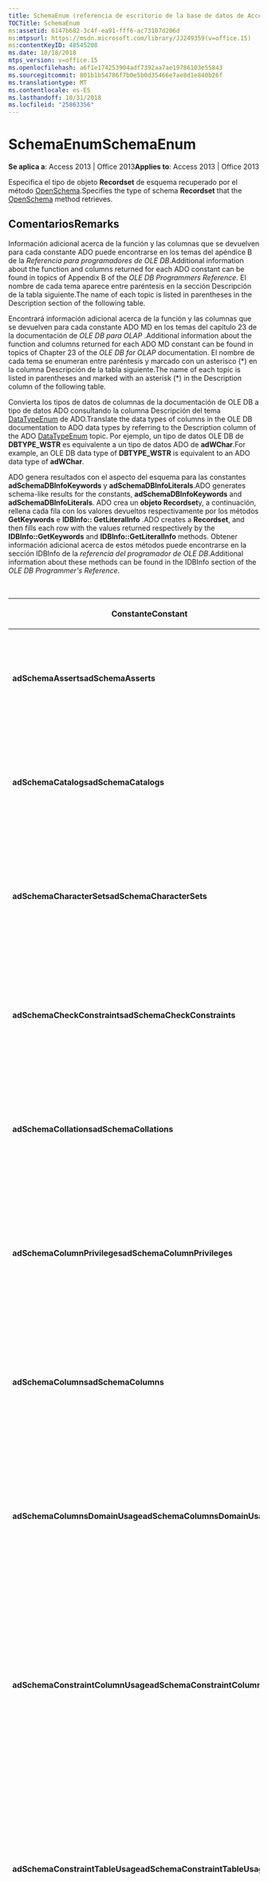 ```yaml
---
title: SchemaEnum (referencia de escritorio de la base de datos de Access)
TOCTitle: SchemaEnum
ms:assetid: 6147b682-3c4f-ea91-fff6-ac73107d206d
ms:mtpsurl: https://msdn.microsoft.com/library/JJ249359(v=office.15)
ms:contentKeyID: 48545208
ms.date: 10/18/2018
mtps_version: v=office.15
ms.openlocfilehash: a6f1e174253904adf7392aa7ae19786103e55843
ms.sourcegitcommit: 801b1b54786f7b0e5b0d35466e7ae8d1e840b26f
ms.translationtype: MT
ms.contentlocale: es-ES
ms.lasthandoff: 10/31/2018
ms.locfileid: "25863356"
---
```

# <a name="schemaenum"></a><span data-ttu-id="2574e-102">SchemaEnum</span><span class="sxs-lookup"><span data-stu-id="2574e-102">SchemaEnum</span></span>

<span data-ttu-id="2574e-103">**Se aplica a**: Access 2013 | Office 2013</span><span class="sxs-lookup"><span data-stu-id="2574e-103">**Applies to**: Access 2013 | Office 2013</span></span>

<span data-ttu-id="2574e-104">Especifica el tipo de objeto **Recordset** de esquema recuperado por el método [OpenSchema](openschema-method-ado.md).</span><span class="sxs-lookup"><span data-stu-id="2574e-104">Specifies the type of schema **Recordset** that the [OpenSchema](openschema-method-ado.md) method retrieves.</span></span>

## <a name="remarks"></a><span data-ttu-id="2574e-105">Comentarios</span><span class="sxs-lookup"><span data-stu-id="2574e-105">Remarks</span></span>

<span data-ttu-id="2574e-106">Información adicional acerca de la función y las columnas que se devuelven para cada constante ADO puede encontrarse en los temas del apéndice B de la *Referencia para programadores de OLE DB*.</span><span class="sxs-lookup"><span data-stu-id="2574e-106">Additional information about the function and columns returned for each ADO constant can be found in topics of Appendix B of the *OLE DB Programmers Reference*.</span></span> <span data-ttu-id="2574e-107">El nombre de cada tema aparece entre paréntesis en la sección Descripción de la tabla siguiente.</span><span class="sxs-lookup"><span data-stu-id="2574e-107">The name of each topic is listed in parentheses in the Description section of the following table.</span></span>

<span data-ttu-id="2574e-108">Encontrará información adicional acerca de la función y las columnas que se devuelven para cada constante ADO MD en los temas del capítulo 23 de la documentación de *OLE DB para OLAP* .</span><span class="sxs-lookup"><span data-stu-id="2574e-108">Additional information about the function and columns returned for each ADO MD constant can be found in topics of Chapter 23 of the *OLE DB for OLAP* documentation.</span></span> <span data-ttu-id="2574e-109">El nombre de cada tema se enumeran entre paréntesis y marcado con un asterisco (\*) en la columna Descripción de la tabla siguiente.</span><span class="sxs-lookup"><span data-stu-id="2574e-109">The name of each topic is listed in parentheses and marked with an asterisk (\*) in the Description column of the following table.</span></span>

<span data-ttu-id="2574e-110">Convierta los tipos de datos de columnas de la documentación de OLE DB a tipo de datos ADO consultando la columna Descripción del tema [DataTypeEnum](datatypeenum.md) de ADO.</span><span class="sxs-lookup"><span data-stu-id="2574e-110">Translate the data types of columns in the OLE DB documentation to ADO data types by referring to the Description column of the ADO [DataTypeEnum](datatypeenum.md) topic.</span></span> <span data-ttu-id="2574e-111">Por ejemplo, un tipo de datos OLE DB de **DBTYPE\_WSTR** es equivalente a un tipo de datos ADO de **adWChar**.</span><span class="sxs-lookup"><span data-stu-id="2574e-111">For example, an OLE DB data type of **DBTYPE\_WSTR** is equivalent to an ADO data type of **adWChar**.</span></span>

<span data-ttu-id="2574e-112">ADO genera resultados con el aspecto del esquema para las constantes **adSchemaDBInfoKeywords** y **adSchemaDBInfoLiterals**.</span><span class="sxs-lookup"><span data-stu-id="2574e-112">ADO generates schema-like results for the constants, **adSchemaDBInfoKeywords** and **adSchemaDBInfoLiterals**.</span></span> <span data-ttu-id="2574e-113">ADO crea un **objeto Recordset**y, a continuación, rellena cada fila con los valores devueltos respectivamente por los métodos **GetKeywords** e **IDBInfo:: GetLiteralInfo** .</span><span class="sxs-lookup"><span data-stu-id="2574e-113">ADO creates a **Recordset**, and then fills each row with the values returned respectively by the **IDBInfo::GetKeywords** and **IDBInfo::GetLiteralInfo** methods.</span></span> <span data-ttu-id="2574e-114">Obtener información adicional acerca de estos métodos puede encontrarse en la sección IDBInfo de la *referencia del programador de OLE DB*.</span><span class="sxs-lookup"><span data-stu-id="2574e-114">Additional information about these methods can be found in the IDBInfo section of the *OLE DB Programmer's Reference*.</span></span>

<br/>

<table>
<colgroup>
<col style="width: 25%" />
<col style="width: 25%" />
<col style="width: 25%" />
<col style="width: 25%" />
</colgroup>
<thead>
<tr class="header">
<th><p><span data-ttu-id="2574e-115">Constante</span><span class="sxs-lookup"><span data-stu-id="2574e-115">Constant</span></span></p></th>
<th><p><span data-ttu-id="2574e-116">Valor</span><span class="sxs-lookup"><span data-stu-id="2574e-116">Value</span></span></p></th>
<th><p><span data-ttu-id="2574e-117">Descripción</span><span class="sxs-lookup"><span data-stu-id="2574e-117">Description</span></span></p></th>
<th><p><span data-ttu-id="2574e-118">Columnas de restricción</span><span class="sxs-lookup"><span data-stu-id="2574e-118">Constraint columns</span></span></p></th>
</tr>
</thead>
<tbody>
<tr class="odd">
<td><p><span data-ttu-id="2574e-119"><strong>adSchemaAsserts</strong></span><span class="sxs-lookup"><span data-stu-id="2574e-119"><strong>adSchemaAsserts</strong></span></span></p></td>
<td><p><span data-ttu-id="2574e-120">0</span><span class="sxs-lookup"><span data-stu-id="2574e-120">0</span></span></p></td>
<td><p><span data-ttu-id="2574e-121">Devuelve las aserciones definidas en el catálogo que pertenecen a un usuario determinado.
</span><span class="sxs-lookup"><span data-stu-id="2574e-121">Returns the assertions defined in the catalog that are owned by a given user.</span></span> <span data-ttu-id="2574e-122">(Conjunto de filas ASSERTIONS)</span><span class="sxs-lookup"><span data-stu-id="2574e-122">(ASSERTIONS Rowset)</span></span></p></td>
<td><p><span data-ttu-id="2574e-123">CONSTRAINT_CATALOG</span><span class="sxs-lookup"><span data-stu-id="2574e-123">CONSTRAINT_CATALOG</span></span><br />
<span data-ttu-id="2574e-124">CONSTRAINT_SCHEMA</span><span class="sxs-lookup"><span data-stu-id="2574e-124">CONSTRAINT_SCHEMA</span></span><br />
<span data-ttu-id="2574e-125">CONSTRAINT_NAME</span><span class="sxs-lookup"><span data-stu-id="2574e-125">CONSTRAINT_NAME</span></span></p></td>
</tr>
<tr class="even">
<td><p><span data-ttu-id="2574e-126"><strong>adSchemaCatalogs</strong></span><span class="sxs-lookup"><span data-stu-id="2574e-126"><strong>adSchemaCatalogs</strong></span></span></p></td>
<td><p><span data-ttu-id="2574e-127">1</span><span class="sxs-lookup"><span data-stu-id="2574e-127">1</span></span></p></td>
<td><p><span data-ttu-id="2574e-128">Devuelve los atributos físicos asociados con catálogos accesibles del sistema de administración de bases de datos (DBMS).
</span><span class="sxs-lookup"><span data-stu-id="2574e-128">Returns the physical attributes associated with catalogs accessible from the DBMS.</span></span> <span data-ttu-id="2574e-129">(Conjunto de filas CATALOGS)</span><span class="sxs-lookup"><span data-stu-id="2574e-129">(CATALOGS Rowset)</span></span></p></td>
<td><p><span data-ttu-id="2574e-130">CATALOG_NAME</span><span class="sxs-lookup"><span data-stu-id="2574e-130">CATALOG_NAME</span></span></p></td>
</tr>
<tr class="odd">
<td><p><span data-ttu-id="2574e-131"><strong>adSchemaCharacterSets</strong></span><span class="sxs-lookup"><span data-stu-id="2574e-131"><strong>adSchemaCharacterSets</strong></span></span></p></td>
<td><p><span data-ttu-id="2574e-132">2</span><span class="sxs-lookup"><span data-stu-id="2574e-132">2</span></span></p></td>
<td><p><span data-ttu-id="2574e-133">Devuelve los conjuntos de caracteres definidos en el catálogo a los que puede tener acceso un usuario determinado.
</span><span class="sxs-lookup"><span data-stu-id="2574e-133">Returns the character sets defined in the catalog that are accessible to a given user.</span></span> <span data-ttu-id="2574e-134">(Conjunto de filas CHARACTER_SETS)</span><span class="sxs-lookup"><span data-stu-id="2574e-134">(CHARACTER_SETS Rowset)</span></span></p></td>
<td><p><span data-ttu-id="2574e-135">CHARACTER_SET_CATALOG</span><span class="sxs-lookup"><span data-stu-id="2574e-135">CHARACTER_SET_CATALOG</span></span><br />
<span data-ttu-id="2574e-136">CHARACTER_SET_SCHEMA</span><span class="sxs-lookup"><span data-stu-id="2574e-136">CHARACTER_SET_SCHEMA</span></span><br />
<span data-ttu-id="2574e-137">CHARACTER_SET_NAME</span><span class="sxs-lookup"><span data-stu-id="2574e-137">CHARACTER_SET_NAME</span></span></p></td>
</tr>
<tr class="even">
<td><p><span data-ttu-id="2574e-138"><strong>adSchemaCheckConstraints</strong></span><span class="sxs-lookup"><span data-stu-id="2574e-138"><strong>adSchemaCheckConstraints</strong></span></span></p></td>
<td><p><span data-ttu-id="2574e-139">5</span><span class="sxs-lookup"><span data-stu-id="2574e-139">5</span></span></p></td>
<td><p><span data-ttu-id="2574e-140">Devuelve las restricciones de comprobación definidas en el catálogo que pertenecen a un usuario determinado.
</span><span class="sxs-lookup"><span data-stu-id="2574e-140">Returns the check constraints defined in the catalog that are owned by a given user.</span></span> <span data-ttu-id="2574e-141">(Conjunto de filas CHECK_CONSTRAINTS)</span><span class="sxs-lookup"><span data-stu-id="2574e-141">(CHECK_CONSTRAINTS Rowset)</span></span></p></td>
<td><p><span data-ttu-id="2574e-142">CONSTRAINT_CATALOG</span><span class="sxs-lookup"><span data-stu-id="2574e-142">CONSTRAINT_CATALOG</span></span><br />
<span data-ttu-id="2574e-143">CONSTRAINT_SCHEMA</span><span class="sxs-lookup"><span data-stu-id="2574e-143">CONSTRAINT_SCHEMA</span></span><br />
<span data-ttu-id="2574e-144">CONSTRAINT_NAME</span><span class="sxs-lookup"><span data-stu-id="2574e-144">CONSTRAINT_NAME</span></span></p></td>
</tr>
<tr class="odd">
<td><p><span data-ttu-id="2574e-145"><strong>adSchemaCollations</strong></span><span class="sxs-lookup"><span data-stu-id="2574e-145"><strong>adSchemaCollations</strong></span></span></p></td>
<td><p><span data-ttu-id="2574e-146">3</span><span class="sxs-lookup"><span data-stu-id="2574e-146">3</span></span></p></td>
<td><p><span data-ttu-id="2574e-147">Devuelve las intercalaciones de caracteres definidas en el catálogo a las que puede tener acceso un usuario determinado.
</span><span class="sxs-lookup"><span data-stu-id="2574e-147">Returns the character collations defined in the catalog that are accessible to a given user.</span></span> <span data-ttu-id="2574e-148">(Conjunto de filas COLLATIONS)</span><span class="sxs-lookup"><span data-stu-id="2574e-148">(COLLATIONS Rowset)</span></span></p></td>
<td><p><span data-ttu-id="2574e-149">COLLATION_CATALOG</span><span class="sxs-lookup"><span data-stu-id="2574e-149">COLLATION_CATALOG</span></span><br />
<span data-ttu-id="2574e-150">COLLATION_SCHEMA</span><span class="sxs-lookup"><span data-stu-id="2574e-150">COLLATION_SCHEMA</span></span><br />
<span data-ttu-id="2574e-151">COLLATION_NAME</span><span class="sxs-lookup"><span data-stu-id="2574e-151">COLLATION_NAME</span></span></p></td>
</tr>
<tr class="even">
<td><p><span data-ttu-id="2574e-152"><strong>adSchemaColumnPrivileges</strong></span><span class="sxs-lookup"><span data-stu-id="2574e-152"><strong>adSchemaColumnPrivileges</strong></span></span></p></td>
<td><p><span data-ttu-id="2574e-153">13</span><span class="sxs-lookup"><span data-stu-id="2574e-153">13</span></span></p></td>
<td><p><span data-ttu-id="2574e-154">Devuelve los privilegios sobre columnas de tablas que se definen en el catálogo y que están disponibles para (o los concede) un usuario determinado.
</span><span class="sxs-lookup"><span data-stu-id="2574e-154">Returns the privileges on columns of tables defined in the catalog that are available to, or granted by, a given user.</span></span> <span data-ttu-id="2574e-155">(Conjunto de filas COLUMN_PRIVILEGES)</span><span class="sxs-lookup"><span data-stu-id="2574e-155">(COLUMN_PRIVILEGES Rowset)</span></span></p></td>
<td><p><span data-ttu-id="2574e-156">TABLE_CATALOG</span><span class="sxs-lookup"><span data-stu-id="2574e-156">TABLE_CATALOG</span></span><br />
<span data-ttu-id="2574e-157">TABLE_SCHEMA</span><span class="sxs-lookup"><span data-stu-id="2574e-157">TABLE_SCHEMA</span></span><br />
<span data-ttu-id="2574e-158">NOMBRETABLA</span><span class="sxs-lookup"><span data-stu-id="2574e-158">TABLE_NAME</span></span><br />
<span data-ttu-id="2574e-159">NOMBRECOLUMNA</span><span class="sxs-lookup"><span data-stu-id="2574e-159">COLUMN_NAME</span></span><br />
<span data-ttu-id="2574e-160">CONCEDERO</span><span class="sxs-lookup"><span data-stu-id="2574e-160">GRANTOR</span></span><br />
<span data-ttu-id="2574e-161">RECEPTOR DE PERMISOS</span><span class="sxs-lookup"><span data-stu-id="2574e-161">GRANTEE</span></span></p></td>
</tr>
<tr class="odd">
<td><p><span data-ttu-id="2574e-162"><strong>adSchemaColumns</strong></span><span class="sxs-lookup"><span data-stu-id="2574e-162"><strong>adSchemaColumns</strong></span></span></p></td>
<td><p><span data-ttu-id="2574e-163">4</span><span class="sxs-lookup"><span data-stu-id="2574e-163">4</span></span></p></td>
<td><p><span data-ttu-id="2574e-164">Devuelve las columnas de tablas (incluidas las vistas) definidas en el catálogo a las que puede tener acceso un usuario determinado.
</span><span class="sxs-lookup"><span data-stu-id="2574e-164">Returns the columns of tables (including views) defined in the catalog that are accessible to a given user.</span></span> <span data-ttu-id="2574e-165">(Conjunto de filas COLUMNS)</span><span class="sxs-lookup"><span data-stu-id="2574e-165">(COLUMNS Rowset)</span></span></p></td>
<td><p><span data-ttu-id="2574e-166">TABLE_CATALOG</span><span class="sxs-lookup"><span data-stu-id="2574e-166">TABLE_CATALOG</span></span><br />
<span data-ttu-id="2574e-167">TABLE_SCHEMA</span><span class="sxs-lookup"><span data-stu-id="2574e-167">TABLE_SCHEMA</span></span><br />
<span data-ttu-id="2574e-168">NOMBRETABLA</span><span class="sxs-lookup"><span data-stu-id="2574e-168">TABLE_NAME</span></span><br />
<span data-ttu-id="2574e-169">NOMBRECOLUMNA</span><span class="sxs-lookup"><span data-stu-id="2574e-169">COLUMN_NAME</span></span></p></td>
</tr>
<tr class="even">
<td><p><span data-ttu-id="2574e-170"><strong>adSchemaColumnsDomainUsage</strong></span><span class="sxs-lookup"><span data-stu-id="2574e-170"><strong>adSchemaColumnsDomainUsage</strong></span></span></p></td>
<td><p><span data-ttu-id="2574e-171">11</span><span class="sxs-lookup"><span data-stu-id="2574e-171">11</span></span></p></td>
<td><p><span data-ttu-id="2574e-172">Devuelve las columnas definidas en el catálogo que dependen de un dominio definido en el catálogo y pertenecen a un usuario determinado.
</span><span class="sxs-lookup"><span data-stu-id="2574e-172">Returns the columns defined in the catalog that are dependent on a domain defined in the catalog and owned by a given user.</span></span> <span data-ttu-id="2574e-173">(Conjunto de filas COLUMN_DOMAIN_USAGE)</span><span class="sxs-lookup"><span data-stu-id="2574e-173">(COLUMN_DOMAIN_USAGE Rowset)</span></span></p></td>
<td><p><span data-ttu-id="2574e-174">DOMAIN_CATALOG</span><span class="sxs-lookup"><span data-stu-id="2574e-174">DOMAIN_CATALOG</span></span><br />
<span data-ttu-id="2574e-175">DOMAIN_SCHEMA</span><span class="sxs-lookup"><span data-stu-id="2574e-175">DOMAIN_SCHEMA</span></span><br />
<span data-ttu-id="2574e-176">NOMBREDEDOMINIO</span><span class="sxs-lookup"><span data-stu-id="2574e-176">DOMAIN_NAME</span></span><br />
<span data-ttu-id="2574e-177">NOMBRECOLUMNA</span><span class="sxs-lookup"><span data-stu-id="2574e-177">COLUMN_NAME</span></span></p></td>
</tr>
<tr class="odd">
<td><p><span data-ttu-id="2574e-178"><strong>adSchemaConstraintColumnUsage</strong></span><span class="sxs-lookup"><span data-stu-id="2574e-178"><strong>adSchemaConstraintColumnUsage</strong></span></span></p></td>
<td><p><span data-ttu-id="2574e-179">6</span><span class="sxs-lookup"><span data-stu-id="2574e-179">6</span></span></p></td>
<td><p><span data-ttu-id="2574e-180">Devuelve las columnas utilizadas por restricciones referenciales, restricciones de exclusividad, restricciones de comprobación y aserciones definidas en el catálogo y que son propiedad de un usuario determinado.
</span><span class="sxs-lookup"><span data-stu-id="2574e-180">Returns the columns used by referential constraints, unique constraints, check constraints, and assertions, defined in the catalog and owned by a given user.</span></span> <span data-ttu-id="2574e-181">(Conjunto de filas CONSTRAINT_COLUMN_USAGE)</span><span class="sxs-lookup"><span data-stu-id="2574e-181">(CONSTRAINT_COLUMN_USAGE Rowset)</span></span></p></td>
<td><p><span data-ttu-id="2574e-182">TABLE_CATALOG</span><span class="sxs-lookup"><span data-stu-id="2574e-182">TABLE_CATALOG</span></span><br />
<span data-ttu-id="2574e-183">TABLE_SCHEMA</span><span class="sxs-lookup"><span data-stu-id="2574e-183">TABLE_SCHEMA</span></span><br />
<span data-ttu-id="2574e-184">NOMBRETABLA</span><span class="sxs-lookup"><span data-stu-id="2574e-184">TABLE_NAME</span></span><br />
<span data-ttu-id="2574e-185">NOMBRECOLUMNA</span><span class="sxs-lookup"><span data-stu-id="2574e-185">COLUMN_NAME</span></span></p></td>
</tr>
<tr class="even">
<td><p><span data-ttu-id="2574e-186"><strong>adSchemaConstraintTableUsage</strong></span><span class="sxs-lookup"><span data-stu-id="2574e-186"><strong>adSchemaConstraintTableUsage</strong></span></span></p></td>
<td><p><span data-ttu-id="2574e-187">7</span><span class="sxs-lookup"><span data-stu-id="2574e-187">7</span></span></p></td>
<td><p><span data-ttu-id="2574e-188">Devuelve las tablas utilizadas por restricciones referenciales, restricciones de exclusividad, restricciones de comprobación y aserciones definidas en el catálogo y que son propiedad de un usuario determinado.
</span><span class="sxs-lookup"><span data-stu-id="2574e-188">Returns the tables that are used by referential constraints, unique constraints, check constraints, and assertions defined in the catalog and owned by a given user.</span></span> <span data-ttu-id="2574e-189">(Conjunto de filas CONSTRAINT_TABLE_USAGE)</span><span class="sxs-lookup"><span data-stu-id="2574e-189">(CONSTRAINT_TABLE_USAGE Rowset)</span></span></p></td>
<td><p><span data-ttu-id="2574e-190">TABLE_CATALOG</span><span class="sxs-lookup"><span data-stu-id="2574e-190">TABLE_CATALOG</span></span><br />
<span data-ttu-id="2574e-191">TABLE_SCHEMA</span><span class="sxs-lookup"><span data-stu-id="2574e-191">TABLE_SCHEMA</span></span><br />
<span data-ttu-id="2574e-192">NOMBRETABLA</span><span class="sxs-lookup"><span data-stu-id="2574e-192">TABLE_NAME</span></span></p></td>
</tr>
<tr class="odd">
<td><p><span data-ttu-id="2574e-193"><strong>adSchemaCubes</strong></span><span class="sxs-lookup"><span data-stu-id="2574e-193"><strong>adSchemaCubes</strong></span></span></p></td>
<td><p><span data-ttu-id="2574e-194">32</span><span class="sxs-lookup"><span data-stu-id="2574e-194">32</span></span></p></td>
<td><p><span data-ttu-id="2574e-195">Devuelve información acerca de los cubos disponibles en un esquema (o en el catálogo, si el proveedor no admite esquemas).
</span><span class="sxs-lookup"><span data-stu-id="2574e-195">Returns information about the available cubes in a schema (or the catalog, if the provider does not support schemas).</span></span> <span data-ttu-id="2574e-196">(Conjunto de filas CUBE\*)</span><span class="sxs-lookup"><span data-stu-id="2574e-196">(CUBES Rowset\*)</span></span></p></td>
<td><p><span data-ttu-id="2574e-197">CATALOG_NAME</span><span class="sxs-lookup"><span data-stu-id="2574e-197">CATALOG_NAME</span></span><br />
<span data-ttu-id="2574e-198">SCHEMA_NAME</span><span class="sxs-lookup"><span data-stu-id="2574e-198">SCHEMA_NAME</span></span><br />
<span data-ttu-id="2574e-199">CUBE_NAME</span><span class="sxs-lookup"><span data-stu-id="2574e-199">CUBE_NAME</span></span></p></td>
</tr>
<tr class="even">
<td><p><span data-ttu-id="2574e-200"><strong>adSchemaDBInfoKeywords</strong></span><span class="sxs-lookup"><span data-stu-id="2574e-200"><strong>adSchemaDBInfoKeywords</strong></span></span></p></td>
<td><p><span data-ttu-id="2574e-201">30</span><span class="sxs-lookup"><span data-stu-id="2574e-201">30</span></span></p></td>
<td><p><span data-ttu-id="2574e-202">Devuelve una lista de palabras clave específicas del proveedor.
</span><span class="sxs-lookup"><span data-stu-id="2574e-202">Returns a list of provider-specific keywords.</span></span> <span data-ttu-id="2574e-203">(IDBInfo::GetKeywords \*)</span><span class="sxs-lookup"><span data-stu-id="2574e-203">(IDBInfo::GetKeywords \*)</span></span></p></td>
<td><p><span data-ttu-id="2574e-204">&lt;Ninguno&gt;</span><span class="sxs-lookup"><span data-stu-id="2574e-204">&lt;None&gt;</span></span></p></td>
</tr>
<tr class="odd">
<td><p><span data-ttu-id="2574e-205"><strong>adSchemaDBInfoLiterals</strong></span><span class="sxs-lookup"><span data-stu-id="2574e-205"><strong>adSchemaDBInfoLiterals</strong></span></span></p></td>
<td><p><span data-ttu-id="2574e-206">31</span><span class="sxs-lookup"><span data-stu-id="2574e-206">31</span></span></p></td>
<td><p><span data-ttu-id="2574e-207">Devuelve una lista de los literales específicos del proveedor utilizados en comandos de texto.
</span><span class="sxs-lookup"><span data-stu-id="2574e-207">Returns a list of provider-specific literals used in text commands.</span></span> <span data-ttu-id="2574e-208">(IDBInfo::GetLiteralInfo \*)</span><span class="sxs-lookup"><span data-stu-id="2574e-208">(IDBInfo::GetLiteralInfo \*)</span></span></p></td>
<td><p><span data-ttu-id="2574e-209">&lt;Ninguno&gt;</span><span class="sxs-lookup"><span data-stu-id="2574e-209">&lt;None&gt;</span></span></p></td>
</tr>
<tr class="even">
<td><p><span data-ttu-id="2574e-210"><strong>adSchemaDimensions</strong></span><span class="sxs-lookup"><span data-stu-id="2574e-210"><strong>adSchemaDimensions</strong></span></span></p></td>
<td><p><span data-ttu-id="2574e-211">33</span><span class="sxs-lookup"><span data-stu-id="2574e-211">33</span></span></p></td>
<td><p><span data-ttu-id="2574e-212">Devuelve información acerca de las dimensiones de un cubo dado.</span><span class="sxs-lookup"><span data-stu-id="2574e-212">Returns information about the dimensions in a given cube.</span></span> <span data-ttu-id="2574e-213">Tiene una fila para cada dimensión.</span><span class="sxs-lookup"><span data-stu-id="2574e-213">It has one row for each dimension.</span></span> <span data-ttu-id="2574e-214">(Conjunto de filas DIMENSIONS \*)</span><span class="sxs-lookup"><span data-stu-id="2574e-214">(DIMENSIONS Rowset \*)</span></span></p></td>
<td><p><span data-ttu-id="2574e-215">CATALOG_NAME</span><span class="sxs-lookup"><span data-stu-id="2574e-215">CATALOG_NAME</span></span><br />
<span data-ttu-id="2574e-216">SCHEMA_NAME</span><span class="sxs-lookup"><span data-stu-id="2574e-216">SCHEMA_NAME</span></span><br />
<span data-ttu-id="2574e-217">CUBE_NAME</span><span class="sxs-lookup"><span data-stu-id="2574e-217">CUBE_NAME</span></span><br />
<span data-ttu-id="2574e-218">DIMENSION_NAME</span><span class="sxs-lookup"><span data-stu-id="2574e-218">DIMENSION_NAME</span></span><br />
<span data-ttu-id="2574e-219">DIMENSION_UNIQUE_NAME</span><span class="sxs-lookup"><span data-stu-id="2574e-219">DIMENSION_UNIQUE_NAME</span></span></p></td>
</tr>
<tr class="odd">
<td><p><span data-ttu-id="2574e-220"><strong>adSchemaForeignKeys</strong></span><span class="sxs-lookup"><span data-stu-id="2574e-220"><strong>adSchemaForeignKeys</strong></span></span></p></td>
<td><p><span data-ttu-id="2574e-221">27</span><span class="sxs-lookup"><span data-stu-id="2574e-221">27</span></span></p></td>
<td><p><span data-ttu-id="2574e-222">Devuelve las columnas de clave externa definidas por un usuario determinado en el catálogo.
</span><span class="sxs-lookup"><span data-stu-id="2574e-222">Returns the foreign key columns defined in the catalog by a given user.</span></span> <span data-ttu-id="2574e-223">(Conjunto de filas FOREIGN_KEYS)</span><span class="sxs-lookup"><span data-stu-id="2574e-223">(FOREIGN_KEYS Rowset)</span></span></p></td>
<td><p><span data-ttu-id="2574e-224">PK_TABLE_CATALOG</span><span class="sxs-lookup"><span data-stu-id="2574e-224">PK_TABLE_CATALOG</span></span><br />
<span data-ttu-id="2574e-225">PK_TABLE_SCHEMA</span><span class="sxs-lookup"><span data-stu-id="2574e-225">PK_TABLE_SCHEMA</span></span><br />
<span data-ttu-id="2574e-226">PK_TABLE_NAME</span><span class="sxs-lookup"><span data-stu-id="2574e-226">PK_TABLE_NAME</span></span><br />
<span data-ttu-id="2574e-227">FK_TABLE_CATALOG</span><span class="sxs-lookup"><span data-stu-id="2574e-227">FK_TABLE_CATALOG</span></span><br />
<span data-ttu-id="2574e-228">FK_TABLE_SCHEMA</span><span class="sxs-lookup"><span data-stu-id="2574e-228">FK_TABLE_SCHEMA</span></span><br />
<span data-ttu-id="2574e-229">FK_TABLE_NAME</span><span class="sxs-lookup"><span data-stu-id="2574e-229">FK_TABLE_NAME</span></span></p></td>
</tr>
<tr class="even">
<td><p><span data-ttu-id="2574e-230"><strong>adSchemaHierarchies</strong></span><span class="sxs-lookup"><span data-stu-id="2574e-230"><strong>adSchemaHierarchies</strong></span></span></p></td>
<td><p><span data-ttu-id="2574e-231">34</span><span class="sxs-lookup"><span data-stu-id="2574e-231">34</span></span></p></td>
<td><p><span data-ttu-id="2574e-232">Devuelve información acerca de las jerarquías disponibles en una dimensión.
</span><span class="sxs-lookup"><span data-stu-id="2574e-232">Returns information about the hierarchies available in a dimension.</span></span> <span data-ttu-id="2574e-233">(Conjunto de filas HIERARCHIES \*)</span><span class="sxs-lookup"><span data-stu-id="2574e-233">(HIERARCHIES Rowset \*)</span></span></p></td>
<td><p><span data-ttu-id="2574e-234">CATALOG_NAME</span><span class="sxs-lookup"><span data-stu-id="2574e-234">CATALOG_NAME</span></span><br />
<span data-ttu-id="2574e-235">SCHEMA_NAME</span><span class="sxs-lookup"><span data-stu-id="2574e-235">SCHEMA_NAME</span></span><br />
<span data-ttu-id="2574e-236">CUBE_NAME</span><span class="sxs-lookup"><span data-stu-id="2574e-236">CUBE_NAME</span></span><br />
<span data-ttu-id="2574e-237">DIMENSION_UNIQUE_NAME</span><span class="sxs-lookup"><span data-stu-id="2574e-237">DIMENSION_UNIQUE_NAME</span></span><br />
<span data-ttu-id="2574e-238">HIERARCHY_NAME</span><span class="sxs-lookup"><span data-stu-id="2574e-238">HIERARCHY_NAME</span></span><br />
<span data-ttu-id="2574e-239">HIERARCHY_UNIQUE_NAME</span><span class="sxs-lookup"><span data-stu-id="2574e-239">HIERARCHY_UNIQUE_NAME</span></span></p></td>
</tr>
<tr class="odd">
<td><p><span data-ttu-id="2574e-240"><strong>adSchemaIndexes</strong></span><span class="sxs-lookup"><span data-stu-id="2574e-240"><strong>adSchemaIndexes</strong></span></span></p></td>
<td><p><span data-ttu-id="2574e-241">12</span><span class="sxs-lookup"><span data-stu-id="2574e-241">12</span></span></p></td>
<td><p><span data-ttu-id="2574e-242">Devuelve los índices definidos en el catálogo que pertenecen a un usuario determinado.
</span><span class="sxs-lookup"><span data-stu-id="2574e-242">Returns the indexes defined in the catalog that are owned by a given user.</span></span> <span data-ttu-id="2574e-243">(Conjunto de filas INDEXES)</span><span class="sxs-lookup"><span data-stu-id="2574e-243">(INDEXES Rowset)</span></span></p></td>
<td><p><span data-ttu-id="2574e-244">TABLE_CATALOG</span><span class="sxs-lookup"><span data-stu-id="2574e-244">TABLE_CATALOG</span></span><br />
<span data-ttu-id="2574e-245">TABLE_SCHEMA</span><span class="sxs-lookup"><span data-stu-id="2574e-245">TABLE_SCHEMA</span></span><br />
<span data-ttu-id="2574e-246">NOMBREÍNDICE</span><span class="sxs-lookup"><span data-stu-id="2574e-246">INDEX_NAME</span></span><br />
<span data-ttu-id="2574e-247">TIPO DE</span><span class="sxs-lookup"><span data-stu-id="2574e-247">TYPE</span></span><br />
<span data-ttu-id="2574e-248">NOMBRETABLA</span><span class="sxs-lookup"><span data-stu-id="2574e-248">TABLE_NAME</span></span></p></td>
</tr>
<tr class="even">
<td><p><span data-ttu-id="2574e-249"><strong>adSchemaKeyColumnUsage</strong></span><span class="sxs-lookup"><span data-stu-id="2574e-249"><strong>adSchemaKeyColumnUsage</strong></span></span></p></td>
<td><p><span data-ttu-id="2574e-250">8</span><span class="sxs-lookup"><span data-stu-id="2574e-250">8</span></span></p></td>
<td><p><span data-ttu-id="2574e-251">Devuelve las columnas definidas en el catálogo restringidas por un usuario determinado como claves.
</span><span class="sxs-lookup"><span data-stu-id="2574e-251">Returns the columns defined in the catalog that are constrained as keys by a given user.</span></span> <span data-ttu-id="2574e-252">(Conjunto de filas KEY_COLUMN_USAGE)</span><span class="sxs-lookup"><span data-stu-id="2574e-252">(KEY_COLUMN_USAGE Rowset)</span></span></p></td>
<td><p><span data-ttu-id="2574e-253">CONSTRAINT_CATALOG</span><span class="sxs-lookup"><span data-stu-id="2574e-253">CONSTRAINT_CATALOG</span></span><br />
<span data-ttu-id="2574e-254">CONSTRAINT_SCHEMA</span><span class="sxs-lookup"><span data-stu-id="2574e-254">CONSTRAINT_SCHEMA</span></span><br />
<span data-ttu-id="2574e-255">CONSTRAINT_NAME</span><span class="sxs-lookup"><span data-stu-id="2574e-255">CONSTRAINT_NAME</span></span><br />
<span data-ttu-id="2574e-256">TABLE_CATALOG</span><span class="sxs-lookup"><span data-stu-id="2574e-256">TABLE_CATALOG</span></span><br />
<span data-ttu-id="2574e-257">TABLE_SCHEMA</span><span class="sxs-lookup"><span data-stu-id="2574e-257">TABLE_SCHEMA</span></span><br />
<span data-ttu-id="2574e-258">NOMBRETABLA</span><span class="sxs-lookup"><span data-stu-id="2574e-258">TABLE_NAME</span></span><br />
<span data-ttu-id="2574e-259">NOMBRECOLUMNA</span><span class="sxs-lookup"><span data-stu-id="2574e-259">COLUMN_NAME</span></span></p></td>
</tr>
<tr class="odd">
<td><p><span data-ttu-id="2574e-260"><strong>adSchemaLevels</strong></span><span class="sxs-lookup"><span data-stu-id="2574e-260"><strong>adSchemaLevels</strong></span></span></p></td>
<td><p><span data-ttu-id="2574e-261">35</span><span class="sxs-lookup"><span data-stu-id="2574e-261">35</span></span></p></td>
<td><p><span data-ttu-id="2574e-262">Devuelve información acerca de los niveles disponibles en una dimensión.
</span><span class="sxs-lookup"><span data-stu-id="2574e-262">Returns information about the levels available in a dimension.</span></span> <span data-ttu-id="2574e-263">(Conjunto de filas LEVELS \*)</span><span class="sxs-lookup"><span data-stu-id="2574e-263">(LEVELS Rowset\*)</span></span></p></td>
<td><p><span data-ttu-id="2574e-264">CATALOG_NAME</span><span class="sxs-lookup"><span data-stu-id="2574e-264">CATALOG_NAME</span></span><br />
<span data-ttu-id="2574e-265">SCHEMA_NAME</span><span class="sxs-lookup"><span data-stu-id="2574e-265">SCHEMA_NAME</span></span><br />
<span data-ttu-id="2574e-266">CUBE_NAME</span><span class="sxs-lookup"><span data-stu-id="2574e-266">CUBE_NAME</span></span><br />
<span data-ttu-id="2574e-267">DIMENSION_UNIQUE_NAME</span><span class="sxs-lookup"><span data-stu-id="2574e-267">DIMENSION_UNIQUE_NAME</span></span><br />
<span data-ttu-id="2574e-268">HIERARCHY_UNIQUE_NAME</span><span class="sxs-lookup"><span data-stu-id="2574e-268">HIERARCHY_UNIQUE_NAME</span></span><br />
<span data-ttu-id="2574e-269">LEVEL_NAME</span><span class="sxs-lookup"><span data-stu-id="2574e-269">LEVEL_NAME</span></span><br />
<span data-ttu-id="2574e-270">LEVEL_UNIQUE_NAME</span><span class="sxs-lookup"><span data-stu-id="2574e-270">LEVEL_UNIQUE_NAME</span></span></p></td>
</tr>
<tr class="even">
<td><p><span data-ttu-id="2574e-271"><strong>adSchemaMeasures</strong></span><span class="sxs-lookup"><span data-stu-id="2574e-271"><strong>adSchemaMeasures</strong></span></span></p></td>
<td><p><span data-ttu-id="2574e-272">36</span><span class="sxs-lookup"><span data-stu-id="2574e-272">36</span></span></p></td>
<td><p><span data-ttu-id="2574e-273">Devuelve información acerca de las medidas disponibles.
</span><span class="sxs-lookup"><span data-stu-id="2574e-273">Returns information about the available measures.</span></span> <span data-ttu-id="2574e-274">(Conjunto de filas MEASURES \*)</span><span class="sxs-lookup"><span data-stu-id="2574e-274">(MEASURES Rowset \*)</span></span></p></td>
<td><p><span data-ttu-id="2574e-275">CATALOG_NAME</span><span class="sxs-lookup"><span data-stu-id="2574e-275">CATALOG_NAME</span></span><br />
<span data-ttu-id="2574e-276">SCHEMA_NAME</span><span class="sxs-lookup"><span data-stu-id="2574e-276">SCHEMA_NAME</span></span><br />
<span data-ttu-id="2574e-277">CUBE_NAME</span><span class="sxs-lookup"><span data-stu-id="2574e-277">CUBE_NAME</span></span><br />
<span data-ttu-id="2574e-278">MEASURE_NAME</span><span class="sxs-lookup"><span data-stu-id="2574e-278">MEASURE_NAME</span></span><br />
<span data-ttu-id="2574e-279">MEASURE_UNIQUE_NAME</span><span class="sxs-lookup"><span data-stu-id="2574e-279">MEASURE_UNIQUE_NAME</span></span></p></td>
</tr>
<tr class="odd">
<td><p><span data-ttu-id="2574e-280"><strong>adSchemaMembers</strong></span><span class="sxs-lookup"><span data-stu-id="2574e-280"><strong>adSchemaMembers</strong></span></span></p></td>
<td><p><span data-ttu-id="2574e-281">38</span><span class="sxs-lookup"><span data-stu-id="2574e-281">38</span></span></p></td>
<td><p><span data-ttu-id="2574e-282">Devuelve información acerca de los miembros disponibles.
</span><span class="sxs-lookup"><span data-stu-id="2574e-282">Returns information about the available members.</span></span> <span data-ttu-id="2574e-283">(Conjunto de filas MEMBERS \*)</span><span class="sxs-lookup"><span data-stu-id="2574e-283">(MEMBERS Rowset \*)</span></span></p></td>
<td><p><span data-ttu-id="2574e-284">CATALOG_NAME</span><span class="sxs-lookup"><span data-stu-id="2574e-284">CATALOG_NAME</span></span><br />
<span data-ttu-id="2574e-285">SCHEMA_NAME</span><span class="sxs-lookup"><span data-stu-id="2574e-285">SCHEMA_NAME</span></span><br />
<span data-ttu-id="2574e-286">CUBE_NAME</span><span class="sxs-lookup"><span data-stu-id="2574e-286">CUBE_NAME</span></span><br />
<span data-ttu-id="2574e-287">DIMENSION_UNIQUE_NAME</span><span class="sxs-lookup"><span data-stu-id="2574e-287">DIMENSION_UNIQUE_NAME</span></span><br />
<span data-ttu-id="2574e-288">HIERARCHY_UNIQUE_NAME</span><span class="sxs-lookup"><span data-stu-id="2574e-288">HIERARCHY_UNIQUE_NAME</span></span><br />
<span data-ttu-id="2574e-289">LEVEL_UNIQUE_NAME</span><span class="sxs-lookup"><span data-stu-id="2574e-289">LEVEL_UNIQUE_NAME</span></span><br />
<span data-ttu-id="2574e-290">LEVEL_NUMBER</span><span class="sxs-lookup"><span data-stu-id="2574e-290">LEVEL_NUMBER</span></span><br />
<span data-ttu-id="2574e-291">MEMBER_NAME</span><span class="sxs-lookup"><span data-stu-id="2574e-291">MEMBER_NAME</span></span><br />
<span data-ttu-id="2574e-292">MEMBER_UNIQUE_NAME</span><span class="sxs-lookup"><span data-stu-id="2574e-292">MEMBER_UNIQUE_NAME</span></span><br />
<span data-ttu-id="2574e-293">MEMBER_CAPTION</span><span class="sxs-lookup"><span data-stu-id="2574e-293">MEMBER_CAPTION</span></span><br />
<span data-ttu-id="2574e-294">MEMBER_TYPE</span><span class="sxs-lookup"><span data-stu-id="2574e-294">MEMBER_TYPE</span></span><br />
<span data-ttu-id="2574e-295">Operador de árbol (para obtener más información, vea OLE DB para la documentación de OLAP).</span><span class="sxs-lookup"><span data-stu-id="2574e-295">Tree operator (For more information, see the OLE DB for OLAP documentation.)</span></span></p></td>
</tr>
<tr class="even">
<td><p><span data-ttu-id="2574e-296"><strong>adSchemaPrimaryKeys</strong></span><span class="sxs-lookup"><span data-stu-id="2574e-296"><strong>adSchemaPrimaryKeys</strong></span></span></p></td>
<td><p><span data-ttu-id="2574e-297">28</span><span class="sxs-lookup"><span data-stu-id="2574e-297">28</span></span></p></td>
<td><p><span data-ttu-id="2574e-298">Devuelve las columnas de clave principal definidas por un usuario determinado en el catálogo.
</span><span class="sxs-lookup"><span data-stu-id="2574e-298">Returns the primary key columns defined in the catalog by a given user.</span></span> <span data-ttu-id="2574e-299">(Conjunto de filas PRIMARY_KEYS)</span><span class="sxs-lookup"><span data-stu-id="2574e-299">(PRIMARY_KEYS Rowset)</span></span></p></td>
<td><p><span data-ttu-id="2574e-300">PK_TABLE_CATALOG</span><span class="sxs-lookup"><span data-stu-id="2574e-300">PK_TABLE_CATALOG</span></span><br />
<span data-ttu-id="2574e-301">PK_TABLE_SCHEMA</span><span class="sxs-lookup"><span data-stu-id="2574e-301">PK_TABLE_SCHEMA</span></span><br />
<span data-ttu-id="2574e-302">PK_TABLE_NAME</span><span class="sxs-lookup"><span data-stu-id="2574e-302">PK_TABLE_NAME</span></span></p></td>
</tr>
<tr class="odd">
<td><p><span data-ttu-id="2574e-303"><strong>adSchemaProcedureColumns</strong></span><span class="sxs-lookup"><span data-stu-id="2574e-303"><strong>adSchemaProcedureColumns</strong></span></span></p></td>
<td><p><span data-ttu-id="2574e-304">29</span><span class="sxs-lookup"><span data-stu-id="2574e-304">29</span></span></p></td>
<td><p><span data-ttu-id="2574e-305">Devuelve información acerca de las columnas de conjuntos de filas devueltos por procedimientos.
</span><span class="sxs-lookup"><span data-stu-id="2574e-305">Returns information about the columns of rowsets returned by procedures.</span></span> <span data-ttu-id="2574e-306">(Conjunto de filas PROCEDURE_COLUMNS)</span><span class="sxs-lookup"><span data-stu-id="2574e-306">(PROCEDURE_COLUMNS Rowset)</span></span></p></td>
<td><p><span data-ttu-id="2574e-307">PROCEDURE_CATALOG</span><span class="sxs-lookup"><span data-stu-id="2574e-307">PROCEDURE_CATALOG</span></span><br />
<span data-ttu-id="2574e-308">PROCEDURE_SCHEMA</span><span class="sxs-lookup"><span data-stu-id="2574e-308">PROCEDURE_SCHEMA</span></span><br />
<span data-ttu-id="2574e-309">PROCEDURE_NAME</span><span class="sxs-lookup"><span data-stu-id="2574e-309">PROCEDURE_NAME</span></span><br />
<span data-ttu-id="2574e-310">NOMBRECOLUMNA</span><span class="sxs-lookup"><span data-stu-id="2574e-310">COLUMN_NAME</span></span></p></td>
</tr>
<tr class="even">
<td><p><span data-ttu-id="2574e-311"><strong>adSchemaProcedureParameters</strong></span><span class="sxs-lookup"><span data-stu-id="2574e-311"><strong>adSchemaProcedureParameters</strong></span></span></p></td>
<td><p><span data-ttu-id="2574e-312">26</span><span class="sxs-lookup"><span data-stu-id="2574e-312">26</span></span></p></td>
<td><p><span data-ttu-id="2574e-313">Devuelve información acerca de los parámetros y códigos de retorno de procedimientos.
</span><span class="sxs-lookup"><span data-stu-id="2574e-313">Returns information about the parameters and return codes of procedures.</span></span> <span data-ttu-id="2574e-314">(Conjunto de filas PROCEDURE_PARAMETERS)</span><span class="sxs-lookup"><span data-stu-id="2574e-314">(PROCEDURE_PARAMETERS Rowset)</span></span></p></td>
<td><p><span data-ttu-id="2574e-315">PROCEDURE_CATALOG</span><span class="sxs-lookup"><span data-stu-id="2574e-315">PROCEDURE_CATALOG</span></span><br />
<span data-ttu-id="2574e-316">PROCEDURE_SCHEMA</span><span class="sxs-lookup"><span data-stu-id="2574e-316">PROCEDURE_SCHEMA</span></span><br />
<span data-ttu-id="2574e-317">PROCEDURE_NAME</span><span class="sxs-lookup"><span data-stu-id="2574e-317">PROCEDURE_NAME</span></span><br />
<span data-ttu-id="2574e-318">PARAMETER_NAME</span><span class="sxs-lookup"><span data-stu-id="2574e-318">PARAMETER_NAME</span></span></p></td>
</tr>
<tr class="odd">
<td><p><span data-ttu-id="2574e-319"><strong>adSchemaProcedures</strong></span><span class="sxs-lookup"><span data-stu-id="2574e-319"><strong>adSchemaProcedures</strong></span></span></p></td>
<td><p><span data-ttu-id="2574e-320">16</span><span class="sxs-lookup"><span data-stu-id="2574e-320">16</span></span></p></td>
<td><p><span data-ttu-id="2574e-321">Devuelve los procedimientos definidos en el catálogo que pertenecen a un usuario determinado.
</span><span class="sxs-lookup"><span data-stu-id="2574e-321">Returns the procedures defined in the catalog that are owned by a given user.</span></span> <span data-ttu-id="2574e-322">(Conjunto de filas PROCEDURES)</span><span class="sxs-lookup"><span data-stu-id="2574e-322">(PROCEDURES Rowset)</span></span></p></td>
<td><p><span data-ttu-id="2574e-323">PROCEDURE_CATALOG</span><span class="sxs-lookup"><span data-stu-id="2574e-323">PROCEDURE_CATALOG</span></span><br />
<span data-ttu-id="2574e-324">PROCEDURE_SCHEMA</span><span class="sxs-lookup"><span data-stu-id="2574e-324">PROCEDURE_SCHEMA</span></span><br />
<span data-ttu-id="2574e-325">PROCEDURE_NAME</span><span class="sxs-lookup"><span data-stu-id="2574e-325">PROCEDURE_NAME</span></span><br />
<span data-ttu-id="2574e-326">PROCEDURE_TYPE</span><span class="sxs-lookup"><span data-stu-id="2574e-326">PROCEDURE_TYPE</span></span></p></td>
</tr>
<tr class="even">
<td><p><span data-ttu-id="2574e-327"><strong>adSchemaProperties</strong></span><span class="sxs-lookup"><span data-stu-id="2574e-327"><strong>adSchemaProperties</strong></span></span></p></td>
<td><p><span data-ttu-id="2574e-328">37</span><span class="sxs-lookup"><span data-stu-id="2574e-328">37</span></span></p></td>
<td><p><span data-ttu-id="2574e-329">Devuelve información acerca de las propiedades disponibles para cada nivel de la dimensión.
</span><span class="sxs-lookup"><span data-stu-id="2574e-329">Returns information about the available properties for each level of the dimension.</span></span> <span data-ttu-id="2574e-330">(Conjunto de filas PROPERTIES)</span><span class="sxs-lookup"><span data-stu-id="2574e-330">(PROPERTIES Rowset \*)</span></span></p></td>
<td><p><span data-ttu-id="2574e-331">CATALOG_NAME</span><span class="sxs-lookup"><span data-stu-id="2574e-331">CATALOG_NAME</span></span><br />
<span data-ttu-id="2574e-332">SCHEMA_NAME</span><span class="sxs-lookup"><span data-stu-id="2574e-332">SCHEMA_NAME</span></span><br />
<span data-ttu-id="2574e-333">CUBE_NAME</span><span class="sxs-lookup"><span data-stu-id="2574e-333">CUBE_NAME</span></span><br />
<span data-ttu-id="2574e-334">DIMENSION_UNIQUE_NAME</span><span class="sxs-lookup"><span data-stu-id="2574e-334">DIMENSION_UNIQUE_NAME</span></span><br />
<span data-ttu-id="2574e-335">HIERARCHY_UNIQUE_NAME</span><span class="sxs-lookup"><span data-stu-id="2574e-335">HIERARCHY_UNIQUE_NAME</span></span><br />
<span data-ttu-id="2574e-336">LEVEL_UNIQUE_NAME</span><span class="sxs-lookup"><span data-stu-id="2574e-336">LEVEL_UNIQUE_NAME</span></span><br />
<span data-ttu-id="2574e-337">MEMBER_UNIQUE_NAME</span><span class="sxs-lookup"><span data-stu-id="2574e-337">MEMBER_UNIQUE_NAME</span></span><br />
<span data-ttu-id="2574e-338">PROPERTY_TYPE</span><span class="sxs-lookup"><span data-stu-id="2574e-338">PROPERTY_TYPE</span></span><br />
<span data-ttu-id="2574e-339">PROPERTY_NAME</span><span class="sxs-lookup"><span data-stu-id="2574e-339">PROPERTY_NAME</span></span></p></td>
</tr>
<tr class="odd">
<td><p><span data-ttu-id="2574e-340"><strong>adSchemaProviderSpecific</strong></span><span class="sxs-lookup"><span data-stu-id="2574e-340"><strong>adSchemaProviderSpecific</strong></span></span></p></td>
<td><p><span data-ttu-id="2574e-341">-1</span><span class="sxs-lookup"><span data-stu-id="2574e-341">-1</span></span></p></td>
<td><p><span data-ttu-id="2574e-342">Se utiliza si el proveedor define sus propias consultas de esquema no estándar.</span><span class="sxs-lookup"><span data-stu-id="2574e-342">Used if the provider defines its own nonstandard schema queries.</span></span></p></td>
<td><p><span data-ttu-id="2574e-343">&lt;Específico del proveedor&gt;</span><span class="sxs-lookup"><span data-stu-id="2574e-343">&lt;Provider specific&gt;</span></span></p></td>
</tr>
<tr class="even">
<td><p><span data-ttu-id="2574e-344"><strong>adSchemaProviderTypes</strong></span><span class="sxs-lookup"><span data-stu-id="2574e-344"><strong>adSchemaProviderTypes</strong></span></span></p></td>
<td><p><span data-ttu-id="2574e-345">22</span><span class="sxs-lookup"><span data-stu-id="2574e-345">22</span></span></p></td>
<td><p><span data-ttu-id="2574e-346">Devuelve los tipos de datos (base) admitidos por el proveedor de datos.
</span><span class="sxs-lookup"><span data-stu-id="2574e-346">Returns the (base) data types supported by the data provider.</span></span> <span data-ttu-id="2574e-347">(Conjunto de filas PROVIDER_TYPES)</span><span class="sxs-lookup"><span data-stu-id="2574e-347">(PROVIDER_TYPES Rowset)</span></span></p></td>
<td><p><span data-ttu-id="2574e-348">DATA_TYPE</span><span class="sxs-lookup"><span data-stu-id="2574e-348">DATA_TYPE</span></span><br />
<span data-ttu-id="2574e-349">BEST_MATCH</span><span class="sxs-lookup"><span data-stu-id="2574e-349">BEST_MATCH</span></span></p></td>
</tr>
<tr class="odd">
<td><p><span data-ttu-id="2574e-350"><strong>AdSchemaReferentialConstraints</strong></span><span class="sxs-lookup"><span data-stu-id="2574e-350"><strong>AdSchemaReferentialConstraints</strong></span></span></p></td>
<td><p><span data-ttu-id="2574e-351">9</span><span class="sxs-lookup"><span data-stu-id="2574e-351">9</span></span></p></td>
<td><p><span data-ttu-id="2574e-352">Devuelve las restricciones referenciales definidas en el catálogo que pertenecen a un usuario determinado.
</span><span class="sxs-lookup"><span data-stu-id="2574e-352">Returns the referential constraints defined in the catalog that are owned by a given user.</span></span> <span data-ttu-id="2574e-353">(Conjunto de filas REFERENTIAL_CONSTRAINTS)</span><span class="sxs-lookup"><span data-stu-id="2574e-353">(REFERENTIAL_CONSTRAINTS Rowset)</span></span></p></td>
<td><p><span data-ttu-id="2574e-354">CONSTRAINT_CATALOG</span><span class="sxs-lookup"><span data-stu-id="2574e-354">CONSTRAINT_CATALOG</span></span><br />
<span data-ttu-id="2574e-355">CONSTRAINT_SCHEMA</span><span class="sxs-lookup"><span data-stu-id="2574e-355">CONSTRAINT_SCHEMA</span></span><br />
<span data-ttu-id="2574e-356">CONSTRAINT_NAME</span><span class="sxs-lookup"><span data-stu-id="2574e-356">CONSTRAINT_NAME</span></span></p></td>
</tr>
<tr class="even">
<td><p><span data-ttu-id="2574e-357"><strong>adSchemaSchemata</strong></span><span class="sxs-lookup"><span data-stu-id="2574e-357"><strong>adSchemaSchemata</strong></span></span></p></td>
<td><p><span data-ttu-id="2574e-358">17</span><span class="sxs-lookup"><span data-stu-id="2574e-358">17</span></span></p></td>
<td><p><span data-ttu-id="2574e-359">Devuelve los esquemas (objetos de base de datos) que pertenecen a un usuario determinado.
</span><span class="sxs-lookup"><span data-stu-id="2574e-359">Returns the schemas (database objects) that are owned by a given user.</span></span> <span data-ttu-id="2574e-360">(Conjunto de filas SCHEMATA)</span><span class="sxs-lookup"><span data-stu-id="2574e-360">(SCHEMATA Rowset)</span></span></p></td>
<td><p><span data-ttu-id="2574e-361">CATALOG_NAME</span><span class="sxs-lookup"><span data-stu-id="2574e-361">CATALOG_NAME</span></span><br />
<span data-ttu-id="2574e-362">SCHEMA_NAME</span><span class="sxs-lookup"><span data-stu-id="2574e-362">SCHEMA_NAME</span></span><br />
<span data-ttu-id="2574e-363">SCHEMA_OWNER</span><span class="sxs-lookup"><span data-stu-id="2574e-363">SCHEMA_OWNER</span></span></p></td>
</tr>
<tr class="odd">
<td><p><span data-ttu-id="2574e-364"><strong>adSchemaSQLLanguages</strong></span><span class="sxs-lookup"><span data-stu-id="2574e-364"><strong>adSchemaSQLLanguages</strong></span></span></p></td>
<td><p><span data-ttu-id="2574e-365">18</span><span class="sxs-lookup"><span data-stu-id="2574e-365">18</span></span></p></td>
<td><p><span data-ttu-id="2574e-366">Devuelve los niveles de conformidad, las opciones y los dialectos admitidos por los datos de procesamiento de la implementación de SQL definidos en el catálogo.
</span><span class="sxs-lookup"><span data-stu-id="2574e-366">Returns the conformance levels, options, and dialects supported by the SQL-implementation processing data defined in the catalog.</span></span> <span data-ttu-id="2574e-367">(Conjunto de filas SQL_LANGUAGES)</span><span class="sxs-lookup"><span data-stu-id="2574e-367">(SQL_LANGUAGES Rowset)</span></span></p></td>
<td><p><span data-ttu-id="2574e-368">&lt;Ninguno&gt;</span><span class="sxs-lookup"><span data-stu-id="2574e-368">&lt;None&gt;</span></span></p></td>
</tr>
<tr class="even">
<td><p><span data-ttu-id="2574e-369"><strong>adSchemaStatistics</strong></span><span class="sxs-lookup"><span data-stu-id="2574e-369"><strong>adSchemaStatistics</strong></span></span></p></td>
<td><p><span data-ttu-id="2574e-370">19</span><span class="sxs-lookup"><span data-stu-id="2574e-370">19</span></span></p></td>
<td><p><span data-ttu-id="2574e-371">Devuelve las estadísticas definidas en el catálogo que pertenecen a un usuario determinado.
</span><span class="sxs-lookup"><span data-stu-id="2574e-371">Returns the statistics defined in the catalog that are owned by a given user.</span></span> <span data-ttu-id="2574e-372">(Conjunto de filas STATISTICS)</span><span class="sxs-lookup"><span data-stu-id="2574e-372">(STATISTICS Rowset)</span></span></p></td>
<td><p><span data-ttu-id="2574e-373">TABLE_CATALOG</span><span class="sxs-lookup"><span data-stu-id="2574e-373">TABLE_CATALOG</span></span><br />
<span data-ttu-id="2574e-374">TABLE_SCHEMA</span><span class="sxs-lookup"><span data-stu-id="2574e-374">TABLE_SCHEMA</span></span><br />
<span data-ttu-id="2574e-375">NOMBRETABLA</span><span class="sxs-lookup"><span data-stu-id="2574e-375">TABLE_NAME</span></span></p></td>
</tr>
<tr class="odd">
<td><p><span data-ttu-id="2574e-376"><strong>adSchemaTableConstraints</strong></span><span class="sxs-lookup"><span data-stu-id="2574e-376"><strong>adSchemaTableConstraints</strong></span></span></p></td>
<td><p><span data-ttu-id="2574e-377">10</span><span class="sxs-lookup"><span data-stu-id="2574e-377">10</span></span></p></td>
<td><p><span data-ttu-id="2574e-378">Devuelve las restricciones de tabla definidas en el catálogo que pertenecen a un usuario determinado.
</span><span class="sxs-lookup"><span data-stu-id="2574e-378">Returns the table constraints defined in the catalog that are owned by a given user.</span></span> <span data-ttu-id="2574e-379">(Conjunto de filas TABLE_CONSTRAINTS)</span><span class="sxs-lookup"><span data-stu-id="2574e-379">(TABLE_CONSTRAINTS Rowset)</span></span></p></td>
<td><p><span data-ttu-id="2574e-380">CONSTRAINT_CATALOG</span><span class="sxs-lookup"><span data-stu-id="2574e-380">CONSTRAINT_CATALOG</span></span><br />
<span data-ttu-id="2574e-381">CONSTRAINT_SCHEMA</span><span class="sxs-lookup"><span data-stu-id="2574e-381">CONSTRAINT_SCHEMA</span></span><br />
<span data-ttu-id="2574e-382">CONSTRAINT_NAME</span><span class="sxs-lookup"><span data-stu-id="2574e-382">CONSTRAINT_NAME</span></span><br />
<span data-ttu-id="2574e-383">TABLE_CATALOG</span><span class="sxs-lookup"><span data-stu-id="2574e-383">TABLE_CATALOG</span></span><br />
<span data-ttu-id="2574e-384">TABLE_SCHEMA</span><span class="sxs-lookup"><span data-stu-id="2574e-384">TABLE_SCHEMA</span></span><br />
<span data-ttu-id="2574e-385">NOMBRETABLA</span><span class="sxs-lookup"><span data-stu-id="2574e-385">TABLE_NAME</span></span><br />
<span data-ttu-id="2574e-386">CONSTRAINT_TYPE</span><span class="sxs-lookup"><span data-stu-id="2574e-386">CONSTRAINT_TYPE</span></span></p></td>
</tr>
<tr class="even">
<td><p><span data-ttu-id="2574e-387"><strong>adSchemaTablePrivileges</strong></span><span class="sxs-lookup"><span data-stu-id="2574e-387"><strong>adSchemaTablePrivileges</strong></span></span></p></td>
<td><p><span data-ttu-id="2574e-388">14</span><span class="sxs-lookup"><span data-stu-id="2574e-388">14</span></span></p></td>
<td><p><span data-ttu-id="2574e-389">Devuelve los privilegios sobre tablas que se definen en el catálogo y que están disponibles para (o los concede) un usuario determinado.
</span><span class="sxs-lookup"><span data-stu-id="2574e-389">Returns the privileges on tables defined in the catalog that are available to, or granted by, a given user.</span></span> <span data-ttu-id="2574e-390">(Conjunto de filas TABLE_PRIVILEGES)</span><span class="sxs-lookup"><span data-stu-id="2574e-390">(TABLE_PRIVILEGES Rowset)</span></span></p></td>
<td><p><span data-ttu-id="2574e-391">TABLE_CATALOG</span><span class="sxs-lookup"><span data-stu-id="2574e-391">TABLE_CATALOG</span></span><br />
<span data-ttu-id="2574e-392">TABLE_SCHEMA</span><span class="sxs-lookup"><span data-stu-id="2574e-392">TABLE_SCHEMA</span></span><br />
<span data-ttu-id="2574e-393">NOMBRETABLA</span><span class="sxs-lookup"><span data-stu-id="2574e-393">TABLE_NAME</span></span><br />
<span data-ttu-id="2574e-394">CONCEDERO</span><span class="sxs-lookup"><span data-stu-id="2574e-394">GRANTOR</span></span><br />
<span data-ttu-id="2574e-395">RECEPTOR DE PERMISOS</span><span class="sxs-lookup"><span data-stu-id="2574e-395">GRANTEE</span></span></p></td>
</tr>
<tr class="odd">
<td><p><span data-ttu-id="2574e-396"><strong>adSchemaTables</strong></span><span class="sxs-lookup"><span data-stu-id="2574e-396"><strong>adSchemaTables</strong></span></span></p></td>
<td><p><span data-ttu-id="2574e-397">20</span><span class="sxs-lookup"><span data-stu-id="2574e-397">20</span></span></p></td>
<td><p><span data-ttu-id="2574e-398">Devuelve las tablas (incluidas las vistas) definidas en el catálogo a las que puede tener acceso un usuario determinado.
</span><span class="sxs-lookup"><span data-stu-id="2574e-398">Returns the tables (including views) defined in the catalog that are accessible to a given user.</span></span> <span data-ttu-id="2574e-399">(Conjunto de filas TABLES)</span><span class="sxs-lookup"><span data-stu-id="2574e-399">(TABLES Rowset)</span></span></p></td>
<td><p><span data-ttu-id="2574e-400">TABLE_CATALOG</span><span class="sxs-lookup"><span data-stu-id="2574e-400">TABLE_CATALOG</span></span><br />
<span data-ttu-id="2574e-401">TABLE_SCHEMA</span><span class="sxs-lookup"><span data-stu-id="2574e-401">TABLE_SCHEMA</span></span><br />
<span data-ttu-id="2574e-402">NOMBRETABLA</span><span class="sxs-lookup"><span data-stu-id="2574e-402">TABLE_NAME</span></span><br />
<span data-ttu-id="2574e-403">TABLE_TYPE</span><span class="sxs-lookup"><span data-stu-id="2574e-403">TABLE_TYPE</span></span></p></td>
</tr>
<tr class="even">
<td><p><span data-ttu-id="2574e-404"><strong>adSchemaTranslations</strong></span><span class="sxs-lookup"><span data-stu-id="2574e-404"><strong>adSchemaTranslations</strong></span></span></p></td>
<td><p><span data-ttu-id="2574e-405">21</span><span class="sxs-lookup"><span data-stu-id="2574e-405">21</span></span></p></td>
<td><p><span data-ttu-id="2574e-406">Devuelve las conversiones de caracteres que se definen en el catálogo y a las que puede tener acceso un usuario determinado.
</span><span class="sxs-lookup"><span data-stu-id="2574e-406">Returns the character translations defined in the catalog that are accessible to a given user.</span></span> <span data-ttu-id="2574e-407">(Conjunto de filas de TRANSLATIONS)</span><span class="sxs-lookup"><span data-stu-id="2574e-407">(TRANSLATIONS Rowset)</span></span></p></td>
<td><p><span data-ttu-id="2574e-408">TRANSLATION_CATALOG</span><span class="sxs-lookup"><span data-stu-id="2574e-408">TRANSLATION_CATALOG</span></span><br />
<span data-ttu-id="2574e-409">TRANSLATION_SCHEMA</span><span class="sxs-lookup"><span data-stu-id="2574e-409">TRANSLATION_SCHEMA</span></span><br />
<span data-ttu-id="2574e-410">TRANSLATION_NAME</span><span class="sxs-lookup"><span data-stu-id="2574e-410">TRANSLATION_NAME</span></span></p></td>
</tr>
<tr class="odd">
<td><p><span data-ttu-id="2574e-411"><strong>adSchemaTrustees</strong></span><span class="sxs-lookup"><span data-stu-id="2574e-411"><strong>adSchemaTrustees</strong></span></span></p></td>
<td><p><span data-ttu-id="2574e-412">39</span><span class="sxs-lookup"><span data-stu-id="2574e-412">39</span></span></p></td>
<td><p><span data-ttu-id="2574e-413">Reservado para uso futuro.</span><span class="sxs-lookup"><span data-stu-id="2574e-413">Reserved for future use.</span></span></p></td>
<td><p><br />
</p></td>
</tr>
<tr class="even">
<td><p><span data-ttu-id="2574e-414"><strong>adSchemaUsagePrivileges</strong></span><span class="sxs-lookup"><span data-stu-id="2574e-414"><strong>adSchemaUsagePrivileges</strong></span></span></p></td>
<td><p><span data-ttu-id="2574e-415">15</span><span class="sxs-lookup"><span data-stu-id="2574e-415">15</span></span></p></td>
<td><p><span data-ttu-id="2574e-416">Devuelve los privilegios de uso sobre objetos definidos en el catálogo que están disponibles para (o los concede) un usuario determinado.
</span><span class="sxs-lookup"><span data-stu-id="2574e-416">Returns the USAGE privileges on objects defined in the catalog that are available to, or granted by, a given user.</span></span> <span data-ttu-id="2574e-417">(Conjunto de filas USAGE_PRIVILEGES)</span><span class="sxs-lookup"><span data-stu-id="2574e-417">(USAGE_PRIVILEGES Rowset)</span></span></p></td>
<td><p><span data-ttu-id="2574e-418">OBJECT_CATALOG</span><span class="sxs-lookup"><span data-stu-id="2574e-418">OBJECT_CATALOG</span></span><br />
<span data-ttu-id="2574e-419">OBJECT_SCHEMA</span><span class="sxs-lookup"><span data-stu-id="2574e-419">OBJECT_SCHEMA</span></span><br />
<span data-ttu-id="2574e-420">OBJECT_NAME</span><span class="sxs-lookup"><span data-stu-id="2574e-420">OBJECT_NAME</span></span><br />
<span data-ttu-id="2574e-421">OBJECT_TYPE</span><span class="sxs-lookup"><span data-stu-id="2574e-421">OBJECT_TYPE</span></span><br />
<span data-ttu-id="2574e-422">CONCEDERO</span><span class="sxs-lookup"><span data-stu-id="2574e-422">GRANTOR</span></span><br />
<span data-ttu-id="2574e-423">RECEPTOR DE PERMISOS</span><span class="sxs-lookup"><span data-stu-id="2574e-423">GRANTEE</span></span></p></td>
</tr>
<tr class="odd">
<td><p><span data-ttu-id="2574e-424"><strong>adSchemaViewColumnUsage</strong></span><span class="sxs-lookup"><span data-stu-id="2574e-424"><strong>adSchemaViewColumnUsage</strong></span></span></p></td>
<td><p><span data-ttu-id="2574e-425">24</span><span class="sxs-lookup"><span data-stu-id="2574e-425">24</span></span></p></td>
<td><p><span data-ttu-id="2574e-426">Devuelve las columnas sobre las que las tablas vistas, definidas en el catálogo y que pertenecen a un usuario determinado, son dependientes.
</span><span class="sxs-lookup"><span data-stu-id="2574e-426">Returns the columns on which viewed tables, defined in the catalog and owned by a given user, are dependent.</span></span> <span data-ttu-id="2574e-427">(Conjunto de filas VIEW_COLUMN_USAGE)</span><span class="sxs-lookup"><span data-stu-id="2574e-427">(VIEW_COLUMN_USAGE Rowset)</span></span></p></td>
<td><p><span data-ttu-id="2574e-428">VIEW_CATALOG</span><span class="sxs-lookup"><span data-stu-id="2574e-428">VIEW_CATALOG</span></span><br />
<span data-ttu-id="2574e-429">VIEW_SCHEMA</span><span class="sxs-lookup"><span data-stu-id="2574e-429">VIEW_SCHEMA</span></span><br />
<span data-ttu-id="2574e-430">NOMBREVISTA</span><span class="sxs-lookup"><span data-stu-id="2574e-430">VIEW_NAME</span></span></p></td>
</tr>
<tr class="even">
<td><p><span data-ttu-id="2574e-431"><strong>adSchemaViews</strong></span><span class="sxs-lookup"><span data-stu-id="2574e-431"><strong>adSchemaViews</strong></span></span></p></td>
<td><p><span data-ttu-id="2574e-432">23</span><span class="sxs-lookup"><span data-stu-id="2574e-432">23</span></span></p></td>
<td><p><span data-ttu-id="2574e-433">Devuelve las vistas definidas en el catálogo a las que puede tener acceso un usuario determinado.
</span><span class="sxs-lookup"><span data-stu-id="2574e-433">Returns the views defined in the catalog that are accessible to a given user.</span></span> <span data-ttu-id="2574e-434">(Conjunto de filas VIEWS)</span><span class="sxs-lookup"><span data-stu-id="2574e-434">(VIEWS Rowset)</span></span></p></td>
<td><p><span data-ttu-id="2574e-435">TABLE_CATALOG</span><span class="sxs-lookup"><span data-stu-id="2574e-435">TABLE_CATALOG</span></span><br />
<span data-ttu-id="2574e-436">TABLE_SCHEMA</span><span class="sxs-lookup"><span data-stu-id="2574e-436">TABLE_SCHEMA</span></span><br />
<span data-ttu-id="2574e-437">NOMBRETABLA</span><span class="sxs-lookup"><span data-stu-id="2574e-437">TABLE_NAME</span></span></p></td>
</tr>
<tr class="odd">
<td><p><span data-ttu-id="2574e-438"><strong>adSchemaViewTableUsage</strong></span><span class="sxs-lookup"><span data-stu-id="2574e-438"><strong>adSchemaViewTableUsage</strong></span></span></p></td>
<td><p><span data-ttu-id="2574e-439">25</span><span class="sxs-lookup"><span data-stu-id="2574e-439">25</span></span></p></td>
<td><p><span data-ttu-id="2574e-440">Devuelve las tablas sobre las que las tablas vistas, definidas en el catálogo y que pertenecen a un usuario determinado, son dependientes.
</span><span class="sxs-lookup"><span data-stu-id="2574e-440">Returns the tables on which viewed tables, defined in the catalog and owned by a given user, are dependent.</span></span> <span data-ttu-id="2574e-441">(Conjunto de filas VIEW_TABLE_USAGE)</span><span class="sxs-lookup"><span data-stu-id="2574e-441">(VIEW_TABLE_USAGE Rowset)</span></span></p></td>
<td><p><span data-ttu-id="2574e-442">VIEW_CATALOG</span><span class="sxs-lookup"><span data-stu-id="2574e-442">VIEW_CATALOG</span></span><br />
<span data-ttu-id="2574e-443">VIEW_SCHEMA</span><span class="sxs-lookup"><span data-stu-id="2574e-443">VIEW_SCHEMA</span></span><br />
<span data-ttu-id="2574e-444">NOMBREVISTA</span><span class="sxs-lookup"><span data-stu-id="2574e-444">VIEW_NAME</span></span></p></td>
</tr>
</tbody>
</table>


### <a name="adowfc-equivalent"></a><span data-ttu-id="2574e-445">Equivalente ADO/WFC</span><span class="sxs-lookup"><span data-stu-id="2574e-445">ADO/WFC equivalent</span></span>

<span data-ttu-id="2574e-446">Paquete: **com.ms.wfc.data**</span><span class="sxs-lookup"><span data-stu-id="2574e-446">Package: **com.ms.wfc.data**</span></span>

<table>
<colgroup>
<col style="width: 100%" />
</colgroup>
<thead>
<tr class="header">
<th><p><span data-ttu-id="2574e-447">Constante</span><span class="sxs-lookup"><span data-stu-id="2574e-447">Constant</span></span></p></th>
</tr>
</thead>
<tbody>
<tr class="odd">
<td><p><span data-ttu-id="2574e-448">AdoEnums.Schema.ASSERTS</span><span class="sxs-lookup"><span data-stu-id="2574e-448">AdoEnums.Schema.ASSERTS</span></span></p></td>
</tr>
<tr class="even">
<td><p><span data-ttu-id="2574e-449">AdoEnums.Schema.CATALOGS</span><span class="sxs-lookup"><span data-stu-id="2574e-449">AdoEnums.Schema.CATALOGS</span></span></p></td>
</tr>
<tr class="odd">
<td><p><span data-ttu-id="2574e-450">AdoEnums.Schema.CHARACTERSETS</span><span class="sxs-lookup"><span data-stu-id="2574e-450">AdoEnums.Schema.CHARACTERSETS</span></span></p></td>
</tr>
<tr class="even">
<td><p><span data-ttu-id="2574e-451">AdoEnums.Schema.CHECKCONSTRAINTS</span><span class="sxs-lookup"><span data-stu-id="2574e-451">AdoEnums.Schema.CHECKCONSTRAINTS</span></span></p></td>
</tr>
<tr class="odd">
<td><p><span data-ttu-id="2574e-452">AdoEnums.Schema.COLLATIONS</span><span class="sxs-lookup"><span data-stu-id="2574e-452">AdoEnums.Schema.COLLATIONS</span></span></p></td>
</tr>
<tr class="even">
<td><p><span data-ttu-id="2574e-453">AdoEnums.Schema.COLUMNPRIVILEGES</span><span class="sxs-lookup"><span data-stu-id="2574e-453">AdoEnums.Schema.COLUMNPRIVILEGES</span></span></p></td>
</tr>
<tr class="odd">
<td><p><span data-ttu-id="2574e-454">AdoEnums.Schema.COLUMNS</span><span class="sxs-lookup"><span data-stu-id="2574e-454">AdoEnums.Schema.COLUMNS</span></span></p></td>
</tr>
<tr class="even">
<td><p><span data-ttu-id="2574e-455">AdoEnums.Schema.COLUMNSDOMAINUSAGE</span><span class="sxs-lookup"><span data-stu-id="2574e-455">AdoEnums.Schema.COLUMNSDOMAINUSAGE</span></span></p></td>
</tr>
<tr class="odd">
<td><p><span data-ttu-id="2574e-456">AdoEnums.Schema.CONSTRAINTCOLUMNUSAGE</span><span class="sxs-lookup"><span data-stu-id="2574e-456">AdoEnums.Schema.CONSTRAINTCOLUMNUSAGE</span></span></p></td>
</tr>
<tr class="even">
<td><p><span data-ttu-id="2574e-457">AdoEnums.Schema.CONSTRAINTTABLEUSAGE</span><span class="sxs-lookup"><span data-stu-id="2574e-457">AdoEnums.Schema.CONSTRAINTTABLEUSAGE</span></span></p></td>
</tr>
<tr class="odd">
<td><p><span data-ttu-id="2574e-458">AdoEnums.Schema.CUBES</span><span class="sxs-lookup"><span data-stu-id="2574e-458">AdoEnums.Schema.CUBES</span></span></p></td>
</tr>
<tr class="even">
<td><p><span data-ttu-id="2574e-459">AdoEnums.Schema.DBINFOKEYWORDS</span><span class="sxs-lookup"><span data-stu-id="2574e-459">AdoEnums.Schema.DBINFOKEYWORDS</span></span></p></td>
</tr>
<tr class="odd">
<td><p><span data-ttu-id="2574e-460">AdoEnums.Schema.DBINFOLITERALS</span><span class="sxs-lookup"><span data-stu-id="2574e-460">AdoEnums.Schema.DBINFOLITERALS</span></span></p></td>
</tr>
<tr class="even">
<td><p><span data-ttu-id="2574e-461">AdoEnums.Schema.DIMENSIONS</span><span class="sxs-lookup"><span data-stu-id="2574e-461">AdoEnums.Schema.DIMENSIONS</span></span></p></td>
</tr>
<tr class="odd">
<td><p><span data-ttu-id="2574e-462">AdoEnums.Schema.FOREIGNKEYS</span><span class="sxs-lookup"><span data-stu-id="2574e-462">AdoEnums.Schema.FOREIGNKEYS</span></span></p></td>
</tr>
<tr class="even">
<td><p><span data-ttu-id="2574e-463">AdoEnums.Schema.HIERARCHIES</span><span class="sxs-lookup"><span data-stu-id="2574e-463">AdoEnums.Schema.HIERARCHIES</span></span></p></td>
</tr>
<tr class="odd">
<td><p><span data-ttu-id="2574e-464">AdoEnums.Schema.INDEXES</span><span class="sxs-lookup"><span data-stu-id="2574e-464">AdoEnums.Schema.INDEXES</span></span></p></td>
</tr>
<tr class="even">
<td><p><span data-ttu-id="2574e-465">AdoEnums.Schema.KEYCOLUMNUSAGE</span><span class="sxs-lookup"><span data-stu-id="2574e-465">AdoEnums.Schema.KEYCOLUMNUSAGE</span></span></p></td>
</tr>
<tr class="odd">
<td><p><span data-ttu-id="2574e-466">AdoEnums.Schema.LEVELS</span><span class="sxs-lookup"><span data-stu-id="2574e-466">AdoEnums.Schema.LEVELS</span></span></p></td>
</tr>
<tr class="even">
<td><p><span data-ttu-id="2574e-467">AdoEnums.Schema.MEASURES</span><span class="sxs-lookup"><span data-stu-id="2574e-467">AdoEnums.Schema.MEASURES</span></span></p></td>
</tr>
<tr class="odd">
<td><p><span data-ttu-id="2574e-468">AdoEnums.Schema.MEMBERS</span><span class="sxs-lookup"><span data-stu-id="2574e-468">AdoEnums.Schema.MEMBERS</span></span></p></td>
</tr>
<tr class="even">
<td><p><span data-ttu-id="2574e-469">AdoEnums.Schema.PRIMARYKEYS</span><span class="sxs-lookup"><span data-stu-id="2574e-469">AdoEnums.Schema.PRIMARYKEYS</span></span></p></td>
</tr>
<tr class="odd">
<td><p><span data-ttu-id="2574e-470">AdoEnums.Schema.PROCEDURECOLUMNS</span><span class="sxs-lookup"><span data-stu-id="2574e-470">AdoEnums.Schema.PROCEDURECOLUMNS</span></span></p></td>
</tr>
<tr class="even">
<td><p><span data-ttu-id="2574e-471">AdoEnums.Schema.PROCEDUREPARAMETERS</span><span class="sxs-lookup"><span data-stu-id="2574e-471">AdoEnums.Schema.PROCEDUREPARAMETERS</span></span></p></td>
</tr>
<tr class="odd">
<td><p><span data-ttu-id="2574e-472">AdoEnums.Schema.PROCEDURES</span><span class="sxs-lookup"><span data-stu-id="2574e-472">AdoEnums.Schema.PROCEDURES</span></span></p></td>
</tr>
<tr class="even">
<td><p><span data-ttu-id="2574e-473">AdoEnums.Schema.PROPERTIES</span><span class="sxs-lookup"><span data-stu-id="2574e-473">AdoEnums.Schema.PROPERTIES</span></span></p></td>
</tr>
<tr class="odd">
<td><p><span data-ttu-id="2574e-474">AdoEnums.Schema.PROVIDERSPECIFIC</span><span class="sxs-lookup"><span data-stu-id="2574e-474">AdoEnums.Schema.PROVIDERSPECIFIC</span></span></p></td>
</tr>
<tr class="even">
<td><p><span data-ttu-id="2574e-475">AdoEnums.Schema.PROVIDERTYPES</span><span class="sxs-lookup"><span data-stu-id="2574e-475">AdoEnums.Schema.PROVIDERTYPES</span></span></p></td>
</tr>
<tr class="odd">
<td><p><span data-ttu-id="2574e-476">AdoEnums.Schema.REFERENTIALCONTRAINTS</span><span class="sxs-lookup"><span data-stu-id="2574e-476">AdoEnums.Schema.REFERENTIALCONTRAINTS</span></span></p></td>
</tr>
<tr class="even">
<td><p><span data-ttu-id="2574e-477">AdoEnums.Schema.SCHEMATA</span><span class="sxs-lookup"><span data-stu-id="2574e-477">AdoEnums.Schema.SCHEMATA</span></span></p></td>
</tr>
<tr class="odd">
<td><p><span data-ttu-id="2574e-478">AdoEnums.Schema.SQLLANGUAGES</span><span class="sxs-lookup"><span data-stu-id="2574e-478">AdoEnums.Schema.SQLLANGUAGES</span></span></p></td>
</tr>
<tr class="even">
<td><p><span data-ttu-id="2574e-479">AdoEnums.Schema.STATISTICS</span><span class="sxs-lookup"><span data-stu-id="2574e-479">AdoEnums.Schema.STATISTICS</span></span></p></td>
</tr>
<tr class="odd">
<td><p><span data-ttu-id="2574e-480">AdoEnums.Schema.TABLECONSTRAINTS</span><span class="sxs-lookup"><span data-stu-id="2574e-480">AdoEnums.Schema.TABLECONSTRAINTS</span></span></p></td>
</tr>
<tr class="even">
<td><p><span data-ttu-id="2574e-481">AdoEnums.Schema.TABLEPRIVILEGES</span><span class="sxs-lookup"><span data-stu-id="2574e-481">AdoEnums.Schema.TABLEPRIVILEGES</span></span></p></td>
</tr>
<tr class="odd">
<td><p><span data-ttu-id="2574e-482">AdoEnums.Schema.TABLES</span><span class="sxs-lookup"><span data-stu-id="2574e-482">AdoEnums.Schema.TABLES</span></span></p></td>
</tr>
<tr class="even">
<td><p><span data-ttu-id="2574e-483">AdoEnums.Schema.TRANSLATIONS</span><span class="sxs-lookup"><span data-stu-id="2574e-483">AdoEnums.Schema.TRANSLATIONS</span></span></p></td>
</tr>
<tr class="odd">
<td><p><span data-ttu-id="2574e-484">AdoEnums.Schema.TRUSTEES</span><span class="sxs-lookup"><span data-stu-id="2574e-484">AdoEnums.Schema.TRUSTEES</span></span></p></td>
</tr>
<tr class="even">
<td><p><span data-ttu-id="2574e-485">AdoEnums.Schema.USAGEPRIVILEGES</span><span class="sxs-lookup"><span data-stu-id="2574e-485">AdoEnums.Schema.USAGEPRIVILEGES</span></span></p></td>
</tr>
<tr class="odd">
<td><p><span data-ttu-id="2574e-486">AdoEnums.Schema.VIEWCOLUMNUSAGE</span><span class="sxs-lookup"><span data-stu-id="2574e-486">AdoEnums.Schema.VIEWCOLUMNUSAGE</span></span></p></td>
</tr>
<tr class="even">
<td><p><span data-ttu-id="2574e-487">AdoEnums.Schema.VIEWS</span><span class="sxs-lookup"><span data-stu-id="2574e-487">AdoEnums.Schema.VIEWS</span></span></p></td>
</tr>
<tr class="odd">
<td><p><span data-ttu-id="2574e-488">AdoEnums.Schema.VIEWTABLEUSAGE</span><span class="sxs-lookup"><span data-stu-id="2574e-488">AdoEnums.Schema.VIEWTABLEUSAGE</span></span></p></td>
</tr>
</tbody>
</table>

